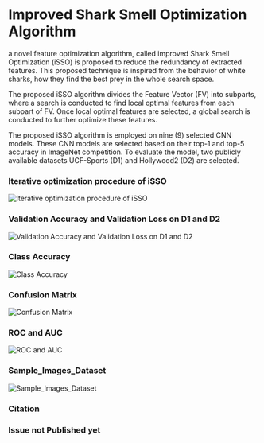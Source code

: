 <h1>Improved Shark Smell Optimization Algorithm</h1>
<p>a novel feature optimization algorithm, called improved Shark Smell Optimization (iSSO) is proposed to reduce the redundancy of extracted features. This proposed technique is inspired from the behavior of white sharks, how they find the best prey in the whole search space.</p>
<p>The proposed iSSO algorithm divides the Feature Vector (FV) into subparts, where a search is conducted to find local optimal features from each subpart of FV. Once local optimal features are selected, a global search is conducted to further optimize these features.</p>
<p>The proposed iSSO algorithm is employed on nine (9) selected CNN models. These CNN models are selected based on their top-1 and top-5 accuracy in ImageNet competition. To evaluate the model, two publicly available datasets UCF-Sports (D1) and Hollywood2 (D2) are selected.</p>


<h3>Iterative optimization procedure of iSSO</h3>
<img src="https://user-images.githubusercontent.com/122672521/217152692-b89801b8-a920-47c2-b7e1-4562d0420591.PNG" alt="Iterative optimization procedure of iSSO">

<h3>Validation Accuracy and Validation Loss on D1 and D2</h3>
<img src="https://user-images.githubusercontent.com/122672521/217152713-95d328eb-e465-4fd9-9581-49a24eb32f7f.jpg" alt="Validation Accuracy and Validation Loss on D1 and D2">

<h3>Class Accuracy</h3>
<img src="https://user-images.githubusercontent.com/122672521/217152697-420b2c0b-4d55-4e88-8c6a-3891260e76d5.jpg" alt="Class Accuracy">

<h3>Confusion Matrix</h3>
<img src="https://user-images.githubusercontent.com/122672521/217152703-d7cb4df6-df35-4440-9042-ce42e6f087bc.jpg" alt="Confusion Matrix">

<h3>ROC and AUC</h3>
<img src="https://user-images.githubusercontent.com/122672521/217152706-0b6c16b8-599e-4c71-9c39-247ca36a6cc5.jpg" alt="ROC and AUC">

<h3>Sample_Images_Dataset</h3>
<img src="https://user-images.githubusercontent.com/122672521/217152711-b0ff5296-1c9e-486c-a05c-613205d5e4d2.jpg" alt="Sample_Images_Dataset">


<h3>Citation</h3>
<h3>Issue not Published yet</h3>
